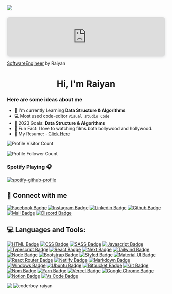 ![](https://res.cloudinary.com/dayleukzg/image/upload/v1673521997/Personal/1600w-jOl-S9eS4lA_mqu34r.webp)

<div style="position: relative; width: 100%; height: 0; padding-top: 25.0000%;
 padding-bottom: 0; box-shadow: 0 2px 8px 0 rgba(63,69,81,0.16); margin-top: 1.6em; margin-bottom: 0.9em; overflow: hidden;
 border-radius: 8px; will-change: transform;">
  <iframe loading="lazy" style="position: absolute; width: 100%; height: 100%; top: 0; left: 0; border: none; padding: 0;margin: 0;"
    src="https:&#x2F;&#x2F;www.canva.com&#x2F;design&#x2F;DAFvbgnDya8&#x2F;view?embed" allowfullscreen="allowfullscreen" allow="fullscreen">
  </iframe>
</div>
<a href="https:&#x2F;&#x2F;www.canva.com&#x2F;design&#x2F;DAFvbgnDya8&#x2F;view?utm_content=DAFvbgnDya8&amp;utm_campaign=designshare&amp;utm_medium=embeds&amp;utm_source=link" target="_blank" rel="noopener">SoftwareEngineer</a> by Raiyan

<h1 align="center">Hi, I'm Raiyan</h1>

### Here are some ideas about me

- 🌱 I'm currently Learning **Data Structure & Algorithms**
- 💻 Most used code-editor `Visual studio Code`
- 🎯 2023 Goals: **Data Structure & Algorithms**
- 🎥 Fun Fact: I love to watching films both bollywood and hollywood.
- 📃 My Resume: - [Click Here](https://drive.google.com/file/d/145t8MYI0qzrmdr9tesYPa0NPqtrSTQpr/view?usp=sharing)
<!-- - 📫 My Portfolio: [S.M.Abtahi Noor](https://smabtahinoor.vercel.app) -->

![Profile Visitor Count](https://visitor-badge.laobi.icu/badge?page_id=coderboy-raiyan)

![Profile Follower Count](https://img.shields.io/github/followers/coderboy-raiyan.svg?style=for-the-badge&logo=github&label=Follower&maxAge=2592000)



### Spotify Playing 🎧

[![spotify-github-profile](https://spotify-github-profile.vercel.app/api/view?uid=ib2jgawh2vll14c3sx9ekup1r&cover_image=true&theme=novatorem&bar_color=53b14f&bar_color_cover=false)](https://github.com/coderboy-raiyan)

## 🚀 Connect with me

[![Facebook Badge](https://img.shields.io/badge/Facebook-1877F2?style=for-the-badge&logo=facebook&logoColor=white)](https://www.facebook.com/tajkierhaque/)
[![Instagram Badge](https://img.shields.io/badge/Instagram-E4405F?style=for-the-badge&logo=instagram&logoColor=white)](https://www.instagram.com/tajkier_haque/)
[![Linkedin Badge](https://img.shields.io/badge/LinkedIn-0077B5?style=for-the-badge&logo=linkedin&logoColor=white)](https://www.linkedin.com/in/tajkier-haque)
[![Github Badge](https://img.shields.io/badge/GitHub-100000?style=for-the-badge&logo=github&logoColor=white)](https://github.com/coderboy-raiyan)
[![Mail Badge](https://img.shields.io/badge/Gmail-D14836?style=for-the-badge&logo=gmail&logoColor=white)](mailto:tajkierhaque@gmail.com)
[![Discord Badge](https://img.shields.io/badge/Discord-7289DA?style=for-the-badge&logo=discord&logoColor=white)](https://discordapp.com/users/Raiyan#6557)

## 💻 Languages and Tools:

[![HTML Badge](https://img.shields.io/badge/HTML5-E34F26?style=for-the-badge&logo=html5&logoColor=white)](https://github.com/coderboy-raiyan)
[![CSS Badge](https://img.shields.io/badge/CSS3-1572B6?style=for-the-badge&logo=css3&logoColor=white)](https://github.com/coderboy-raiyan)
[![SASS Badge](https://img.shields.io/badge/Sass-CC6699?style=for-the-badge&logo=sass&logoColor=white)](https://github.com/coderboy-raiyan)
[![Javascript Badge](https://img.shields.io/badge/JavaScript-F7DF1E?style=for-the-badge&logo=javascript&logoColor=black)](https://github.com/coderboy-raiyan)
[![Typescript Badge](https://img.shields.io/badge/typeScript-0078D6?style=for-the-badge&logo=typeScript&logoColor=white)](https://github.com/coderboy-raiyan)
[![React Badge](https://img.shields.io/badge/React-20232A?style=for-the-badge&logo=react&logoColor=61DAFB)](https://github.com/coderboy-raiyan)
[![Next Badge](https://img.shields.io/badge/NextJS-000?style=for-the-badge&logo=nextjs&logoColor=61DAFB)](https://github.com/coderboy-raiyan)
[![Tailwind Badge](https://img.shields.io/badge/Tailwind_CSS-38B2AC?style=for-the-badge&logo=tailwind-css&logoColor=white)](https://github.com/coderboy-raiyan)
[![Node Badge](https://img.shields.io/badge/Node.js-43853D?style=for-the-badge&logo=node.js&logoColor=white)](https://github.com/coderboy-raiyan)
[![Bootstrap Badge](https://img.shields.io/badge/Bootstrap-563D7C?style=for-the-badge&logo=bootstrap&logoColor=white)](https://github.com/coderboy-raiyan)
[![Styled Badge](https://img.shields.io/badge/styled--components-DB7093?style=for-the-badge&logo=styled-components&logoColor=white)](https://github.com/coderboy-raiyan)
[![Material UI Badge](https://img.shields.io/badge/Material--UI-0081CB?style=for-the-badge&logo=material-ui&logoColor=white)](https://github.com/coderboy-raiyan)
[![React Router Badge](https://img.shields.io/badge/React_Router-CA4245?style=for-the-badge&logo=react-router&logoColor=white)](https://github.com/coderboy-raiyan)
[![Netlify Badge](https://img.shields.io/badge/Netlify-00C7B7?style=for-the-badge&logo=netlify&logoColor=white)](https://github.com/coderboy-raiyan)
[![Markdown Badge](https://img.shields.io/badge/Markdown-000000?style=for-the-badge&logo=markdown&logoColor=white)](https://github.com/coderboy-raiyan)
[![Windows Badge](https://img.shields.io/badge/Windows-0078D6?style=for-the-badge&logo=windows&logoColor=white)](https://github.com/coderboy-raiyan)
[![Ubuntu Badge](https://img.shields.io/badge/Ubuntu-E95420?style=for-the-badge&logo=ubuntu&logoColor=white)](https://github.com/coderboy-raiyan)
[![Bitbucket Badge](https://img.shields.io/badge/Bitbucket-330F63?style=for-the-badge&logo=bitbucket&logoColor=white)](https://github.com/coderboy-raiyan)
[![Git Badge](https://img.shields.io/badge/git-f34f29?style=for-the-badge&logo=git&logoColor=white)](https://github.com/coderboy-raiyan)
[![Npm Badge](https://img.shields.io/badge/npm-d7141a?style=for-the-badge&logo=npm&logoColor=white)](https://github.com/coderboy-raiyan)
[![Yarn Badge](https://img.shields.io/badge/yarn-0078D6?style=for-the-badge&logo=yarn&logoColor=white)](https://github.com/coderboy-raiyan)
[![Vercel Badge](https://img.shields.io/badge/vercel-000?style=for-the-badge&logo=vercel&logoColor=white)](https://github.com/coderboy-raiyan)
[![Google Chrome Badge](https://img.shields.io/badge/google_chrome-556532?style=for-the-badge&logo=googlechrome&logoColor=white)](https://github.com/coderboy-raiyan)
[![Notion Badge](https://img.shields.io/badge/notion-000?style=for-the-badge&logo=notion&logoColor=white)](https://github.com/coderboy-raiyan)
[![Vs Code Badge](https://img.shields.io/badge/Visual_Studio_Code-0078D6?style=for-the-badge&logo=visualstudiocode&logoColor=white)](https://github.com/coderboy-raiyan)

  <img align=top src="https://github-readme-stats.vercel.app/api?username=coderboy-raiyan&show_icons=true&theme=radical"/>
  
 <img  align=top  alt="coderboy-raiyan" src="https://github-readme-stats.vercel.app/api/top-langs/?username=coderboy-raiyan&langs_count=8&count_private=true&layout=compact&theme=react&hide_border=true&bg_color=0D1117" />



